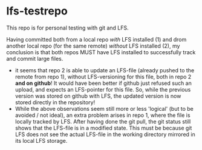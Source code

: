 # lfs-testrepo

This repo is for personal testing with git and LFS.

Having committed both from a local repo _with_ LFS installed (1) and drom another local repo (for the same remote) _without_ LFS installed (2), my conclusion is that both repos MUST have LFS installed to successfully track and commit large files.

- it seems that repo 2 is able to update an LFS-file (already pushed to the remote from repo 1), without LFS-versioning for this file, both in repo 2 **and on github**!
It would have been better if github just refused such an upload, and expects an LFS-pointer for this file.
So, while the previous version was stored on github with LFS, the updated version is now stored directly in the repository!
- While the above observations seem still more or less 'logical' (but to be avoided / not ideal), an extra problem arises in repo 1, where the file is locally tracked by LFS.
After having done the git pull, the git status still shows that the LFS-file is in a modified state.
This must be because git LFS does not see the actual LFS-file in the working directory mirrored in its local LFS storage.
